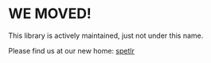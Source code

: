 # WE MOVED!

This library is actively maintained, just not under this name.

Please find us at our new home: [spetlr](https://github.com/spetlr-org/spetlr)
